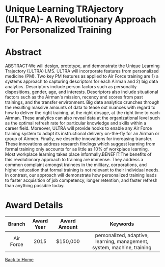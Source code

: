 
Unique Learning TRAjectory (ULTRA)- A Revolutionary Approach For Personalized Training
======================================================================================

# Abstract


ABSTRACT:We will design, prototype, and demonstrate the Unique Learning Trajectory (ULTRA) LMS. ULTRA will incorporate features from personalized medicine (PM). Two key PM features as applied to Air Force training are 1) a systems approach to capturing descriptors for each Airman and 2) big data analytics. Descriptors include person factors such as personality dispositions, gender, age, and interests. Descriptors also include situational factors such as the Airman's mission, recency and scores from past trainings, and the transfer environment. Big data analytics crunches through the resulting massive amounts of data to tease out nuances with regard to how to deliver the right training, at the right dosage, at the right time to each Airman. These analytics can also reveal data at the organizational level such as the optimal refresh rate for particular knowledge and skills within a career field. Moreover, ULTRA will provide hooks to enable any Air Force training system to adapt its instructional delivery on-the-fly for an Airman or group of Airmen. Finally, we describe innovations for increasing transfer. These innovations address research findings which suggest learning from formal training only accounts for as little as 10% of workplace learning. Most workplace learning takes place informally.BENEFIT:The benefits of this revolutionary approach to training are immense. They address a common complaint amongst trainees in the military, corporations, and higher education that formal training is not relevant to their individual needs. In contrast, our approach will demonstrate how personalized training leads to faster acquisition of job competency, longer retention, and faster refresh than anything possible today.  

# Award Details

|Branch|Award Year|Award Amount|Keywords|
| :---: | :---: | :---: | :---: |
|Air Force|2015|$150,000|personalized, adaptive, learning, management, system, machine, training|
  
  


[Back to Home](https://github.com/chrischow/dod_sbir_awards#1349)